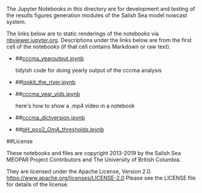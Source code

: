 The Jupyter Notebooks in this directory are for development and testing of
the results figures generation modules of the Salish Sea model nowcast system.

The links below are to static renderings of the notebooks via
[nbviewer.jupyter.org](https://nbviewer.jupyter.org/).
Descriptions under the links below are from the first cell of the notebooks
(if that cell contains Markdown or raw text).

* ##[cccma_yearoutput.ipynb](https://nbviewer.jupyter.org/urls/bitbucket.org/tjarnikova/at3/notebooks/carbon_dev/CCCmaDEV/cccma_yearoutput.ipynb)  
    
    tidyish code for doing yearly output of the cccma analysis  

* ##[lookit_the_river.ipynb](https://nbviewer.jupyter.org/urls/bitbucket.org/tjarnikova/at3/notebooks/carbon_dev/CCCmaDEV/lookit_the_river.ipynb)  
    
* ##[cccma_year_vids.ipynb](https://nbviewer.jupyter.org/urls/bitbucket.org/tjarnikova/at3/notebooks/carbon_dev/CCCmaDEV/cccma_year_vids.ipynb)  
    
    here's how to show a .mp4 video in a notebook  

* ##[cccma_dictversion.ipynb](https://nbviewer.jupyter.org/urls/bitbucket.org/tjarnikova/at3/notebooks/carbon_dev/CCCmaDEV/cccma_dictversion.ipynb)  
    
* ##[pH_pco2_OmA_thresholds.ipynb](https://nbviewer.jupyter.org/urls/bitbucket.org/tjarnikova/at3/notebooks/carbon_dev/CCCmaDEV/pH_pco2_OmA_thresholds.ipynb)  
    



##License

These notebooks and files are copyright 2013-2019
by the Salish Sea MEOPAR Project Contributors
and The University of British Columbia.

They are licensed under the Apache License, Version 2.0.
https://www.apache.org/licenses/LICENSE-2.0
Please see the LICENSE file for details of the license.
